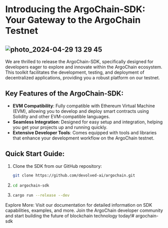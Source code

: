 # Introducing the ArgoChain-SDK: Your Gateway to the ArgoChain Testnet
![photo_2024-04-29 13 29 45](https://github.com/Devolved-AI/Argochain/assets/96510238/9989a2c0-dbdf-4baa-b8fc-54e3c75f7445)
------------------
We are thrilled to release the ArgoChain-SDK, specifically designed for developers eager to explore and innovate within the ArgoChain ecosystem. This toolkit facilitates the development, testing, and deployment of decentralized applications, providing you a robust platform on our testnet.


## Key Features of the ArgoChain-SDK:

- **EVM Compatibility**: Fully compatible with Ethereum Virtual Machine (EVM), allowing you to develop and deploy smart contracts using Solidity and other EVM-compatible languages.
- **Seamless Integration**: Designed for easy setup and integration, helping you get your projects up and running quickly.
- **Extensive Developer Tools**: Comes equipped with tools and libraries that enhance your development workflow on the ArgoChain testnet.

## Quick Start Guide:

1. Clone the SDK from our GitHub repository:
   ```bash
   git clone https://github.com/devolved-ai/argochain.git
2. ```bash
   cd argochain-sdk
3. ```bash
   cargo run --release --dev

Explore More:
Visit our documentation for detailed information on SDK capabilities, examples, and more. Join the ArgoChain developer community and start building the future of blockchain technology today!# argochain-sdk
